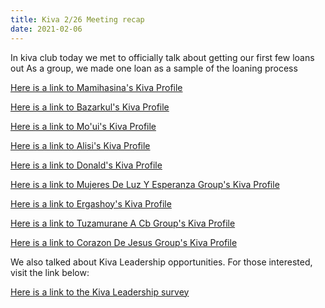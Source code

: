 ```yaml
---
title: Kiva 2/26 Meeting recap
date: 2021-02-06
---
```

In kiva club today we met to officially talk about getting our first few loans out
As a group, we made one loan as a sample of the loaning process


[Here is a link to Mamihasina's Kiva Profile](https://www.kiva.org/lend/2126575?utm_source=Iterable&utm_medium=email&utm_campaign=order_confirmation "Here is a link to Mamihasina's Kiva Profile")

[Here is a link to Bazarkul's Kiva Profile](https://www.kiva.org/lend/2134604?utm_source=Iterable&utm_medium=email&utm_campaign=order_confirmation "Here is a link to Bazarkul's Kiva Profile")

[Here is a link to Mo'ui's Kiva Profile](https://www.kiva.org/lend/2124450?utm_source=Iterable&utm_medium=email&utm_campaign=order_confirmation "Here is a link to Mo'ui's Kiva Profile")

[Here is a link to Alisi's Kiva Profile](https://www.kiva.org/lend/2111830?utm_source=Iterable&utm_medium=email&utm_campaign=order_confirmation "Here is a link to Alisi's Kiva Profile")

[Here is a link to Donald's Kiva Profile](https://www.kiva.org/lend/2133770?utm_source=Iterable&utm_medium=email&utm_campaign=order_confirmation "Here is a link to Donald's Kiva Profile")

[Here is a link to Mujeres De Luz Y Esperanza Group's Kiva Profile](https://www.kiva.org/lend/2132204?utm_source=Iterable&utm_medium=email&utm_campaign=order_confirmation "Here is a link to Mujeres De Luz Y Esperanza Group's Kiva Profile")

[Here is a link to Ergashoy's Kiva Profile](https://www.kiva.org/lend/2140818?utm_source=Iterable&utm_medium=email&utm_campaign=order_confirmation "Here is a link to Ergashoy's Kiva Profile")

[Here is a link to Tuzamurane A Cb Group's Kiva Profile](https://www.kiva.org/lend/2124683?utm_source=Iterable&utm_medium=email&utm_campaign=order_confirmation "Here is a link to Tuzamurane A Cb Group's Kiva Profile")

[Here is a link to Corazon De Jesus Group's Kiva Profile](https://www.kiva.org/lend/2125912?utm_source=Iterable&utm_medium=email&utm_campaign=order_confirmation "Here is a link to Corazon De Jesus Group's Kiva Profile")

We also talked about Kiva Leadership opportunities. For those interested, visit the link below: 

[Here is a link to the Kiva Leadership survey](https://docs.google.com/forms/d/e/1FAIpQLSdRI3soV7bK7pSQkDUeoizYLYLkluAUetnSNlnJVVJgXQKlgg/viewform?usp=sf_link "Here is a link to the Kiva Leadership survey")
